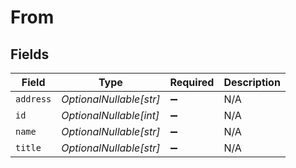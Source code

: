 # From


## Fields

| Field                   | Type                    | Required                | Description             |
| ----------------------- | ----------------------- | ----------------------- | ----------------------- |
| `address`               | *OptionalNullable[str]* | :heavy_minus_sign:      | N/A                     |
| `id`                    | *OptionalNullable[int]* | :heavy_minus_sign:      | N/A                     |
| `name`                  | *OptionalNullable[str]* | :heavy_minus_sign:      | N/A                     |
| `title`                 | *OptionalNullable[str]* | :heavy_minus_sign:      | N/A                     |